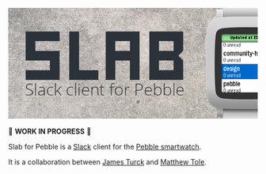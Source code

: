 ![Slab for Pebble banner](https://raw.githubusercontent.com/finebyte/slabforpebble/master/appstore/banner01.png)

:construction: **WORK IN PROGRESS** :construction:

Slab for Pebble is a [Slack][slack] client for the [Pebble smartwatch][pebble].

It is a collaboration between [James Turck](https://github.com/finebyte/) and [Matthew Tole](https://github.com/matthewtole/).

[slack]: https://slack.com/
[pebble]: https://pebble.com/
